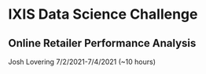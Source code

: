 # IXIS Data Science Challenge
## Online Retailer Performance Analysis
Josh Lovering
7/2/2021-7/4/2021 (~10 hours)

